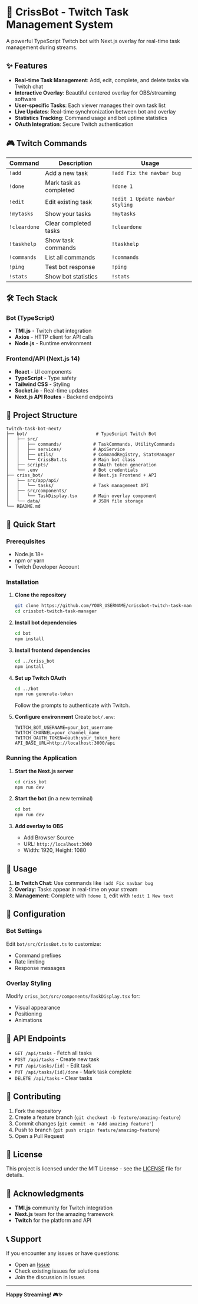 # 🤖 CrissBot - Twitch Task Management System

A powerful TypeScript Twitch bot with Next.js overlay for real-time task management during streams.

## ✨ Features

- **Real-time Task Management**: Add, edit, complete, and delete tasks via Twitch chat
- **Interactive Overlay**: Beautiful centered overlay for OBS/streaming software
- **User-specific Tasks**: Each viewer manages their own task list
- **Live Updates**: Real-time synchronization between bot and overlay
- **Statistics Tracking**: Command usage and bot uptime statistics
- **OAuth Integration**: Secure Twitch authentication

## 🎮 Twitch Commands

| Command | Description | Usage |
|---------|-------------|-------|
| `!add` | Add a new task | `!add Fix the navbar bug` |
| `!done` | Mark task as completed | `!done 1` |
| `!edit` | Edit existing task | `!edit 1 Update navbar styling` |
| `!mytasks` | Show your tasks | `!mytasks` |
| `!cleardone` | Clear completed tasks | `!cleardone` |
| `!taskhelp` | Show task commands | `!taskhelp` |
| `!commands` | List all commands | `!commands` |
| `!ping` | Test bot response | `!ping` |
| `!stats` | Show bot statistics | `!stats` |

## 🛠️ Tech Stack

### **Bot (TypeScript)**
- **TMI.js** - Twitch chat integration
- **Axios** - HTTP client for API calls
- **Node.js** - Runtime environment

### **Frontend/API (Next.js 14)**
- **React** - UI components
- **TypeScript** - Type safety
- **Tailwind CSS** - Styling
- **Socket.io** - Real-time updates
- **Next.js API Routes** - Backend endpoints

## 📁 Project Structure

```
twitch-task-bot-next/
├── bot/                          # TypeScript Twitch Bot
│   ├── src/
│   │   ├── commands/            # TaskCommands, UtilityCommands
│   │   ├── services/            # ApiService
│   │   ├── utils/               # CommandRegistry, StatsManager
│   │   └── CrissBot.ts          # Main bot class
│   ├── scripts/                 # OAuth token generation
│   └── .env                     # Bot credentials
├── criss_bot/                   # Next.js Frontend + API
│   ├── src/app/api/
│   │   └── tasks/               # Task management API
│   ├── src/components/
│   │   └── TaskDisplay.tsx      # Main overlay component
│   └── data/                    # JSON file storage
└── README.md
```

## 🚀 Quick Start

### **Prerequisites**
- Node.js 18+ 
- npm or yarn
- Twitch Developer Account

### **Installation**

1. **Clone the repository**
   ```bash
   git clone https://github.com/YOUR_USERNAME/crissbot-twitch-task-manager.git
   cd crissbot-twitch-task-manager
   ```

2. **Install bot dependencies**
   ```bash
   cd bot
   npm install
   ```

3. **Install frontend dependencies**
   ```bash
   cd ../criss_bot
   npm install
   ```

4. **Set up Twitch OAuth**
   ```bash
   cd ../bot
   npm run generate-token
   ```
   Follow the prompts to authenticate with Twitch.

5. **Configure environment**
   Create `bot/.env`:
   ```env
   TWITCH_BOT_USERNAME=your_bot_username
   TWITCH_CHANNEL=your_channel_name
   TWITCH_OAUTH_TOKEN=oauth:your_token_here
   API_BASE_URL=http://localhost:3000/api
   ```

### **Running the Application**

1. **Start the Next.js server**
   ```bash
   cd criss_bot
   npm run dev
   ```

2. **Start the bot** (in a new terminal)
   ```bash
   cd bot
   npm run dev
   ```

3. **Add overlay to OBS**
   - Add Browser Source
   - URL: `http://localhost:3000`
   - Width: 1920, Height: 1080

## 🎯 Usage

1. **In Twitch Chat**: Use commands like `!add Fix navbar bug`
2. **Overlay**: Tasks appear in real-time on your stream
3. **Management**: Complete with `!done 1`, edit with `!edit 1 New text`

## 🔧 Configuration

### **Bot Settings**
Edit `bot/src/CrissBot.ts` to customize:
- Command prefixes
- Rate limiting
- Response messages

### **Overlay Styling**
Modify `criss_bot/src/components/TaskDisplay.tsx` for:
- Visual appearance
- Positioning
- Animations

## 📡 API Endpoints

- `GET /api/tasks` - Fetch all tasks
- `POST /api/tasks` - Create new task
- `PUT /api/tasks/[id]` - Edit task
- `PUT /api/tasks/[id]/done` - Mark task complete
- `DELETE /api/tasks` - Clear tasks

## 🤝 Contributing

1. Fork the repository
2. Create a feature branch (`git checkout -b feature/amazing-feature`)
3. Commit changes (`git commit -m 'Add amazing feature'`)
4. Push to branch (`git push origin feature/amazing-feature`)
5. Open a Pull Request

## 📄 License

This project is licensed under the MIT License - see the [LICENSE](LICENSE) file for details.

## 🙏 Acknowledgments

- **TMI.js** community for Twitch integration
- **Next.js** team for the amazing framework
- **Twitch** for the platform and API

## 📞 Support

If you encounter any issues or have questions:
- Open an [Issue](https://github.com/YOUR_USERNAME/crissbot-twitch-task-manager/issues)
- Check existing issues for solutions
- Join the discussion in Issues

---

**Happy Streaming! 🎮✨**